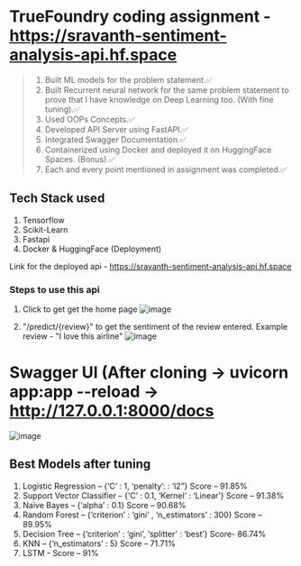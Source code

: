 # TrueFoundry coding assignment - https://sravanth-sentiment-analysis-api.hf.space

>1. Built ML models for the problem statement.✅
>2. Built Recurrent neural network for the same problem statement to prove that I have knowledge on Deep Learning too. (With fine tuning).✅
>3. Used OOPs Concepts.✅
>4. Developed API Server using FastAPI.✅
>5. Integrated Swagger Documentation.✅
>7. Containerized using Docker and deployed it on HuggingFace Spaces. (Bonus).✅
>8. Each and every point mentioned in assignment was completed.✅

## Tech Stack used
1. Tensorflow
2. Scikit-Learn
3. Fastapi
4. Docker & HuggingFace (Deployment)

Link for the deployed api - https://sravanth-sentiment-analysis-api.hf.space

### Steps to use this api
1. Click to get get the home page
![image](https://user-images.githubusercontent.com/77894804/209323381-1fd72192-0c6c-48db-a8f5-ce2b68346af6.png)

2. "/predict/{review}" to get the sentiment of the review entered.
Example review - "I love this airline"
![image](https://user-images.githubusercontent.com/77894804/209323485-99cc1603-7ff8-4135-b09b-ff4e423da198.png)

# Swagger UI (After cloning -> uvicorn app:app --reload -> http://127.0.0.1:8000/docs
![image](https://user-images.githubusercontent.com/77894804/209323832-8944aa46-d216-4a47-b1a3-84c410491627.png)

## Best Models after tuning
1. Logistic Regression – {‘C’ : 1, ‘penalty’: : ‘l2”} Score – 91.85%
2. Support Vector Classifier – {‘C’ : 0.1, ‘Kernel’ : ‘Linear’} Score – 91.38%
3. Naïve Bayes – {‘alpha’ : 0.1} Score – 90.68%
4. Random Forest – {‘criterion’ : ‘gini’ , ‘n_estimators’ : 300} Score – 89.95%
5. Decision Tree – {‘criterion’ : ‘gini’,  ‘splitter’ :  ‘best’}  Score- 86.74%
6. KNN – {‘n_estimators’ : 5} Score – 71.71%
7. LSTM -  Score – 91%




